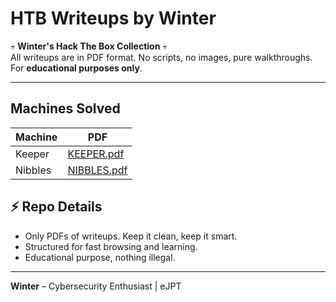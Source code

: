 # HTB Writeups by Winter

💀 **Winter's Hack The Box Collection** 💀  
All writeups are in PDF format. No scripts, no images, pure walkthroughs.  
For **educational purposes only**.

---

## Machines Solved

| Machine  | PDF |
|----------|-----|
| Keeper   | [KEEPER.pdf](PDFs/KEEPER.pdf) | 
| Nibbles  | [NIBBLES.pdf](PDFs/NIBBLES.pdf) | 

## ⚡ Repo Details

- Only PDFs of writeups. Keep it clean, keep it smart.  
- Structured for fast browsing and learning.  
- Educational purpose, nothing illegal.  

---

**Winter** – Cybersecurity Enthusiast | eJPT 

